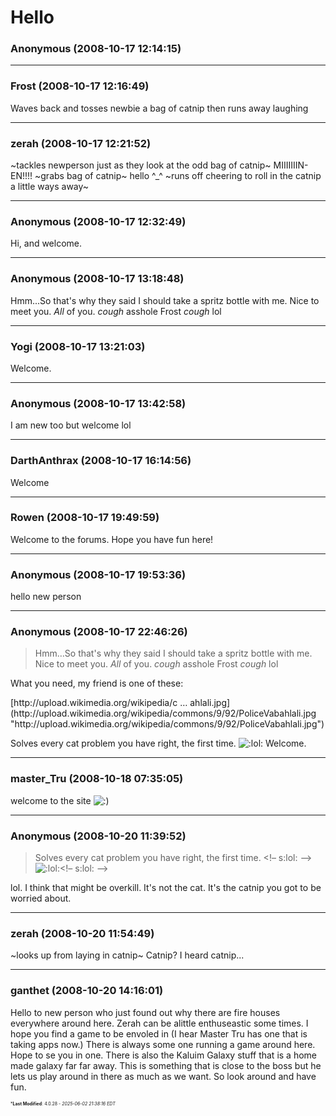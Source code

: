 # Hello

### **Anonymous** (2008-10-17 12:14:15)



---

### **Frost** (2008-10-17 12:16:49)

Waves back and tosses newbie a bag of catnip then runs away laughing

---

### **zerah** (2008-10-17 12:21:52)

~tackles newperson just as they look at the odd bag of catnip~ MIIIIIIIN-EN!!!! ~grabs bag of catnip~ hello ^_^ ~runs off cheering to roll in the catnip a little ways away~

---

### **Anonymous** (2008-10-17 12:32:49)

Hi, and welcome.

---

### **Anonymous** (2008-10-17 13:18:48)

Hmm...So that's why they said I should take a spritz bottle with me. Nice to meet you. *All* of you. *cough* asshole Frost *cough* lol

---

### **Yogi** (2008-10-17 13:21:03)

Welcome.

---

### **Anonymous** (2008-10-17 13:42:58)

I am new too but welcome lol

---

### **DarthAnthrax** (2008-10-17 16:14:56)

Welcome

---

### **Rowen** (2008-10-17 19:49:59)

Welcome to the forums. Hope you have fun here!

---

### **Anonymous** (2008-10-17 19:53:36)

hello new person

---

### **Anonymous** (2008-10-17 22:46:26)

> Hmm&#8230;So that&#39;s why they said I should take a spritz bottle with me. Nice to meet you. *All* of you. *cough* asshole Frost *cough* lol

What you need, my friend is one of these:
<!-- m -->[http://upload.wikimedia.org/wikipedia/c &#8230; ahlali.jpg](http://upload.wikimedia.org/wikipedia/commons/9/92/PoliceVabahlali.jpg "http://upload.wikimedia.org/wikipedia/commons/9/92/PoliceVabahlali.jpg")<!-- m -->
Solves every cat problem you have right, the first time. <!-- s:lol: -->![:lol:](https://i.ibb.co/4wBjw6T4/icon-lol.gif)<!-- s:lol: -->
Welcome.

---

### **master_Tru** (2008-10-18 07:35:05)

welcome to the site <!-- s:) -->![:)](https://i.ibb.co/8LPNcWCM/icon-e-smile.gif)<!-- s:) -->

---

### **Anonymous** (2008-10-20 11:39:52)

> Solves every cat problem you have right, the first time. &lt;!&ndash; s:lol: &ndash;&gt;![:lol:](https://i.ibb.co/4wBjw6T4/icon-lol.gif)&lt;!&ndash; s:lol: &ndash;&gt;

lol. I think that might be overkill. It's not the cat. It's the catnip you got to be worried about.

---

### **zerah** (2008-10-20 11:54:49)

~looks up from laying in catnip~ Catnip? I heard catnip...

---

### **ganthet** (2008-10-20 14:16:01)

Hello to new person who just found out why there are fire houses everywhere around here. Zerah can be alittle enthuseastic some times. I hope you find a game to be envoled in (I hear Master Tru has one that is taking apps now.) There is always some one running a game around here. Hope to se you in one. There is also the Kaluim Galaxy stuff that is a home made galaxy far far away. This is something that is close to the boss but he lets us play around in there as much as we want. So look around and have fun.



<span style="font-size: 0.5em;">***Last Modified**: 4.0.28 - *2025-06-02 21:38:16 EDT*</span>